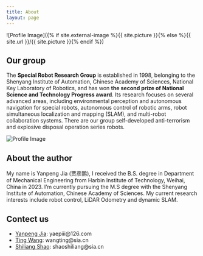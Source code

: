 ```yaml
---
title: About
layout: page
---
```

![Profile Image]({% if site.external-image %}{{ site.picture }}{% else %}{{ site.url }}/{{ site.picture }}{% endif %})
<!--![Profile Image](https://yaepiii.github.io/M2UD/assets/robots.png)
<img src="https://yaepiii.github.io/M2UD/assets/robots.png"/>-->


<h2>Our group</h2>

The **Special Robot Research Group** is established in 1998, belonging to the Shenyang Institute of Automation, Chinese Academy of Sciences, National Key Laboratory of Robotics, and has won **the second prize of National Science and Technology Progress award**. Its research focuses on several advanced areas, including environmental perception and autonomous navigation for special robots, autonomous control of robotic arms, robot simultaneous localization and mapping (SLAM), and multi-robot collaboration systems. There are our group self-developed anti-terrorism and explosive disposal operation series robots.

![Profile Image](https://yaepiii.github.io/M2UD/assets/robots.png)

<h2>About the author</h2>

<p>
My name is Yanpeng Jia (贾彦鹏), I received the B.S. degree in Department of Mechanical Engineering from Harbin Institute of Technology, Weihai, China in 2023. I’m currently pursuing the M.S degree with the Shenyang Institute of Automation, Chinese Academy of Sciences. My current research interests include robot control, LiDAR Odometry and dynamic SLAM.
</p>

<h2>Contect us</h2>

<ul class="skill-list">
	<li><a href="https://yaepiii.github.io/">Yanpeng Jia</a>: yaepiii@126.com</li>
	<li><a href="https://people.ucas.ac.cn/~siawangting1">Ting Wang</a>: wangting@sia.cn</li>
	<li><a href="https://people.ucas.edu.cn/~shaoshiliang">Shiliang Shao</a>: shaoshiliang@sia.cn</li>
</ul>
